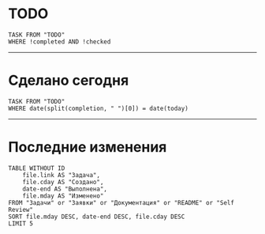 
# TODO
``` dataview
TASK FROM "TODO" 
WHERE !completed AND !checked
```
---
# Сделано сегодня
```dataview
TASK FROM "TODO"
WHERE date(split(completion, " ")[0]) = date(today)
```
---
# Последние изменения
```dataview
TABLE WITHOUT ID 
	file.link AS "Задача", 
	file.cday AS "Создано",
	date-end AS "Выполнена",
	file.mday AS "Изменено"
FROM "Задачи" or "Заявки" or "Документация" or "README" or "Self Review"
SORT file.mday DESC, date-end DESC, file.cday DESC
LIMIT 5
```



